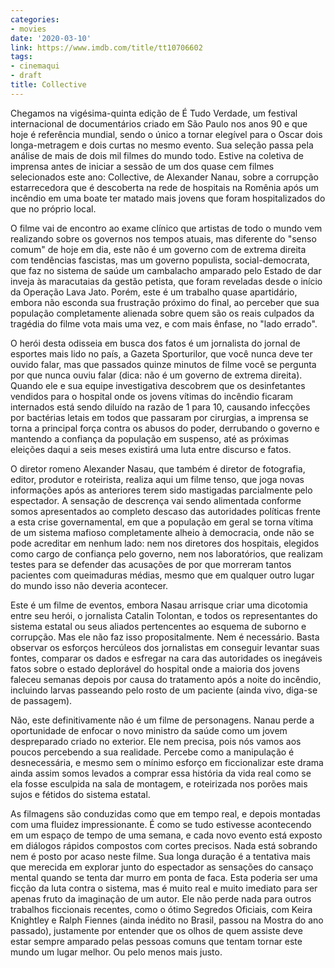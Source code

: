 ```yaml
---
categories:
- movies
date: '2020-03-10'
link: https://www.imdb.com/title/tt10706602
tags:
- cinemaqui
- draft
title: Collective
---
```


Chegamos na vigésima-quinta edição de É Tudo Verdade, um festival internacional de documentários criado em São Paulo nos anos 90 e que hoje é referência mundial, sendo o único a tornar elegível para o Oscar dois longa-metragem e dois curtas no mesmo evento. Sua seleção passa pela análise de mais de dois mil filmes do mundo todo. Estive na coletiva de imprensa antes de iniciar a sessão de um dos quase cem filmes selecionados este ano: Collective, de Alexander Nanau, sobre a corrupção estarrecedora que é descoberta na rede de hospitais na Romênia após um incêndio em uma boate ter matado mais jovens que foram hospitalizados do que no próprio local.

O filme vai de encontro ao exame clínico que artistas de todo o mundo vem realizando sobre os governos nos tempos atuais, mas diferente do "senso comum" de hoje em dia, este não é um governo com de extrema direita com tendências fascistas, mas um governo populista, social-democrata, que faz no sistema de saúde um cambalacho amparado pelo Estado de dar inveja às maracutaias da gestão petista, que foram reveladas desde o início da Operação Lava Jato. Porém, este é um trabalho quase apartidário, embora não esconda sua frustração próximo do final, ao perceber que sua população completamente alienada sobre quem são os reais culpados da tragédia do filme vota mais uma vez, e com mais ênfase, no "lado errado".

O herói desta odisseia em busca dos fatos é um jornalista do jornal de esportes mais lido no país, a Gazeta Sporturilor, que você nunca deve ter ouvido falar, mas que passados quinze minutos de filme você se pergunta por que nunca ouviu falar (dica: não é um governo de extrema direita). Quando ele e sua equipe investigativa descobrem que os desinfetantes vendidos para o hospital onde os jovens vítimas do incêndio ficaram internados está sendo diluído na razão de 1 para 10, causando infecções por bactérias letais em todos que passaram por cirurgias, a imprensa se torna a principal força contra os abusos do poder, derrubando o governo e mantendo a confiança da população em suspenso, até as próximas eleições daqui a seis meses existirá uma luta entre discurso e fatos.

O diretor romeno Alexander Nasau, que também é diretor de fotografia, editor, produtor e roteirista, realiza aqui um filme tenso, que joga novas informações após as anteriores terem sido mastigadas parcialmente pelo espectador. A sensação de descrença vai sendo alimentada conforme somos apresentados ao completo descaso das autoridades políticas frente a esta crise governamental, em que a população em geral se torna vítima de um sistema mafioso completamente alheio à democracia, onde não se pode acreditar em nenhum lado: nem nos diretores dos hospitais, elegidos como cargo de confiança pelo governo, nem nos laboratórios, que realizam testes para se defender das acusações de por que morreram tantos pacientes com queimaduras médias, mesmo que em qualquer outro lugar do mundo isso não deveria acontecer.

Este é um filme de eventos, embora Nasau arrisque criar uma dicotomia entre seu herói, o jornalista Catalin Tolontan, e todos os representantes do sistema estatal ou seus aliados pertencentes ao esquema de suborno e corrupção. Mas ele não faz isso propositalmente. Nem é necessário. Basta observar os esforços hercúleos dos jornalistas em conseguir levantar suas fontes, comparar os dados e esfregar na cara das autoridades os inegáveis fatos sobre o estado deplorável do hospital onde a maioria dos jovens faleceu semanas depois por causa do tratamento após a noite do incêndio, incluindo larvas passeando pelo rosto de um paciente (ainda vivo, diga-se de passagem).

Não, este definitivamente não é um filme de personagens. Nanau perde a oportunidade de enfocar o novo ministro da saúde como um jovem despreparado criado no exterior. Ele nem precisa, pois nós vamos aos poucos percebendo a sua realidade. Percebe como a manipulação é desnecessária, e mesmo sem o mínimo esforço em ficcionalizar este drama ainda assim somos levados a comprar essa história da vida real como se ela fosse esculpida na sala de montagem, e roteirizada nos porões mais sujos e fétidos do sistema estatal.

As filmagens são conduzidas como que em tempo real, e depois montadas com uma fluidez impressionante. É como se tudo estivesse acontecendo em um espaço de tempo de uma semana, e cada novo evento está exposto em diálogos rápidos compostos com cortes precisos. Nada está sobrando nem é posto por acaso neste filme. Sua longa duração é a tentativa mais que merecida em explorar junto do espectador as sensações do cansaço mental quando se tenta dar murro em ponta de faca. Esta poderia ser uma ficção da luta contra o sistema, mas é muito real e muito imediato para ser apenas fruto da imaginação de um autor. Ele não perde nada para outros trabalhos ficcionais recentes, como o ótimo Segredos Oficiais, com Keira Knightley e Ralph Fiennes (ainda inédito no Brasil, passou na Mostra do ano passado), justamente por entender que os olhos de quem assiste deve estar sempre amparado pelas pessoas comuns que tentam tornar este mundo um lugar melhor. Ou pelo menos mais justo.